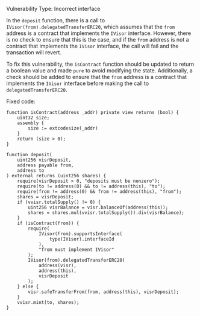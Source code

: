 

Vulnerability Type: Incorrect interface

In the `deposit` function, there is a call to `IVisor(from).delegatedTransferERC20`, which assumes that the `from` address is a contract that implements the `IVisor` interface. However, there is no check to ensure that this is the case, and if the `from` address is not a contract that implements the `IVisor` interface, the call will fail and the transaction will revert.

To fix this vulnerability, the `isContract` function should be updated to return a boolean value and made `pure` to avoid modifying the state. Additionally, a check should be added to ensure that the `from` address is a contract that implements the `IVisor` interface before making the call to `delegatedTransferERC20`.

Fixed code:
```Solidity 
function isContract(address _addr) private view returns (bool) {
    uint32 size;
    assembly {
        size := extcodesize(_addr)
    }
    return (size > 0);
}

function deposit(
    uint256 visrDeposit,
    address payable from,
    address to
) external returns (uint256 shares) {
    require(visrDeposit > 0, "deposits must be nonzero");
    require(to != address(0) && to != address(this), "to");
    require(from != address(0) && from != address(this), "from");
    shares = visrDeposit;
    if (vvisr.totalSupply() != 0) {
        uint256 visrBalance = visr.balanceOf(address(this));
        shares = shares.mul(vvisr.totalSupply()).div(visrBalance);
    }
    if (isContract(from)) {
        require(
            IVisor(from).supportsInterface(
                type(IVisor).interfaceId
            ),
            "from must implement IVisor"
        );
        IVisor(from).delegatedTransferERC20(
            address(visr),
            address(this),
            visrDeposit
        );
    } else {
        visr.safeTransferFrom(from, address(this), visrDeposit);
    }
    vvisr.mint(to, shares);
}
```